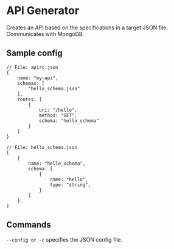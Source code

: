 # API Generator

Creates an API based on the specifications in a target JSON file. Communicates with MongoDB.

## Sample config

```
// File: apirc.json
{
    name: "my-api",
    schemas: [
        "hello_schema.json"
    ],
    routes: [
        {
            uri: "/hello",
            method: "GET",
            schema: "hello_schema"
        }
    ]
}

// File: hello_schema.json
[
    {
        name: "hello_schema",
        schema: [
            {
                name: "hello",
                type: "string",
            }
        ]
    }
]
```

## Commands

`--config or -c` specifies the JSON config file.
